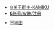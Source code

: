 * [🌐关于群主-KAMIKU](https://kamikuz.cn)
* [🔒账号/皮肤/注册](https://mc.kamikuz.cn)
* [⛩️地图](http://map.server.kamikuz.cn/)
